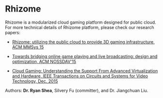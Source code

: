# Rhizome

Rhizome is a modularized cloud gaming platform designed for public cloud. For more technical details of Rhizome platform, please check our research papers:

* [Rhizome: utilizing the public cloud to provide 3D gaming infrastructure, ACM MMSys
15](https://www.google.com)

* [Towards bridging online game playing and live broadcasting: design and optimization, ACM NOSSDAV'15](http://dl.acm.org/citation.cfm?id=2736089)

* [Cloud Gaming: Understanding the Support From Advanced Virtualization and Hardware, IEEE Transactions on Circuits and Systems for Video Technology, Dec. 2015](http://ieeexplore.ieee.org/document/7137668/)

Authors: **Dr. Ryan Shea**, Silvery Fu (committer), and Dr. Jiangchuan Liu.
